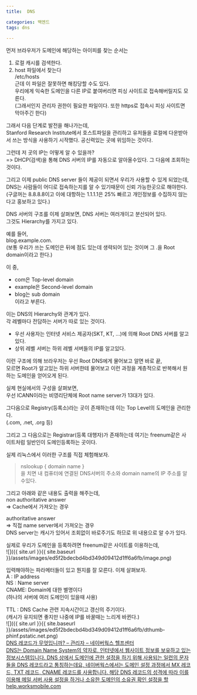 ```yaml
---
title:  DNS

categories: 백엔드 
tags: dns
 
---
```


  
  
먼저 브라우저가 도메인에 해당하는 아이피를 찾는 순서는  
   
1. 로컬 캐시를 검색한다.  
2. host 파일에서 찾는다  
/etc/hosts  
근데 이 파일은 잘못하면 해킹당할 수도 있다.  
우리에게 익숙한 도메인을 다른 IP로 붙여버리면 피싱 사이트로 접속해버릴지도 모른다.  
(그래서인지 관리자 권한이 필요한 파일이다. 또한 https로 접속시 피싱 사이트면 막아주긴 한다)  
   
그래서 다음 단계로 발전을 해나가는데,  
Stanford Research Institute에서 호스트파일을 관리하고 유저들을 로컬에 다운받아서 쓰는 방식을 사용하기 시작했다. 공신력있는 곳에 위임하는 것이다.  
   
그런데 저 곳의 IP는 어떻게 알 수 있을까?  
=> DHCP(검색)을 통해 DNS 서버의 IP를 자동으로 알아올수있다. 그 다음에 조회하는 것이다.  
   
그리고 이제 public DNS server 들이 제공이 되면서 우리가 사용할 수 있게 되었는데,  
DNS는 사람들이 어디로 접속하는지를 알 수 있기때문이 신뢰 가능한곳으로 해야한다.  
(구글꺼는 8.8.8.8이고 이에 대항하는 1.1.1.1은 25% 빠르고 개인정보를 수집하지 않는다고 홍보하고 있다.)  
   
   
DNS 서버의 구조를 이제 살펴보면, DNS 서버는 여러개이고 분산되어 있다.  
그것도 Hierarchy를 가지고 있다.  
   
예를 들어,  
blog.example.com.  
(보통 우리가 쓰는 도메인은 뒤에 점도 있는데 생략되어 있는 것이며 그 .을 Root domain이라고 한다.)  
   
이 중,  
- com은 Top-level domain  
- example은 Second-level domain  
- blog는 sub domain  
이라고 부른다.  
   
이는 DNS의 Hierarchy와 관계가 있다.  
각 레벨마다 전담하는 서버가 따로 있는 것이다.  
   
- 우선 사용자는 인터넷 서비스 제공자(SKT, KT, …)에 의해 Root DNS 서버를 알고있다.  
- 상위 레벨 서버는 하위 레벨 서버들의 IP를 알고있다.  
   
이런 구조에 의해 브라우저는 우선 Root DNS에게 물어보고 알면 바로 끝,  
모르면 Root가 알고있는 하위 서버한테 물어보고 이런 과정을 계층적으로 반복해서 원하는 도메인을 얻어오게 된다.   
   
실제 현실에서의 구성을 살펴보면,  
우선 ICANN이라는 비영리단체에 Root name server가 13대가 있다.  
   
그다음으로 Registry(등록소)라는 곳이 존재하는데 이는 Top Level의 도메인을 관리한다.  
(.com, .net, .org 등)  
   
그리고 그 다음으로는 Registrar(등록 대행자)가 존재하는데 여기는 freenum같은 사이트처럼 일반인이 도메인등록하는 곳이다.  
   
   
실제 리눅스에서 이러한 구조를 직접 체험해보자.  
> nslookup { domain name }    
을 치면 내 컴퓨터에 연결된 DNS서버의 주소와 domain name의 IP 주소를 알수있다.  
   
그리고 아래와 같은 내용도 출력을 해주는데,  
non authoritative answer  
=> Cache에서 가져오는 경우  
  
authoritative answer   
=> 직접 name server에서 가져오는 경우  
DNS server는 캐시가 있어서 조회없이 바로주기도 하므로 위 내용으로 알 수가 있다.  
   
   
실제로 우리가 도메인을 등록하려면 freenum같은 사이트를 이용하는데,  
![]({{ site.url }}{{ site.baseurl }}/assets/images/ed5f2bdecbd4bd349d09412d1ff6a6fb/image.png)  
   
입력해야하는 파라메터들이 있고 뭔지를 잘 모른다. 이제 살펴보자.  
A : IP address  
NS : Name server  
CNAME: Domain에 대한 별명이다  
(하나의 서버에 여러 도메인이 있을때 사용)  
   
TTL : DNS Cache 관련 지속시간이고 갱신의 주기이다.  
(캐시가 유지되면 좋지만 나중에 IP를 바꿀때는 느리게 바뀐다.)  
![]({{ site.url }}{{ site.baseurl }}/assets/images/ed5f2bdecbd4bd349d09412d1ff6a6fb/dthumb-phinf.pstatic.net.png)  
  [DNS 레코드가 무엇입니까? – 관리자 – 네이버웍스 헬프센터](https://help.worksmobile.com/kr/administrator/registration/verify-domain/what-is-dns-record/)   
   [DNS는 Domain Name System의 약자로, 인터넷에서 웹사이트 정보를 보유하고 있는 정보시스템입니다.  DNS 상에서 도메인에 관한 설정을 하기 위해 사용되는 일련의 문자들을 DNS 레코드라고 통칭하는데요, 네이버웍스에서는 도메인 설정 과정에서 MX 레코드, TXT 레코드, CNAME 레코드를 사용합니다.  해당 DNS 레코드의 성격에 따라 이를 이용해 메일 서버 사용 설정을 하거나 소유한 도메인의 소유권 확인 설정을 할](https://help.worksmobile.com/kr/administrator/registration/verify-domain/what-is-dns-record/)   
  [help.worksmobile.com](https://help.worksmobile.com/kr/administrator/registration/verify-domain/what-is-dns-record/)   
